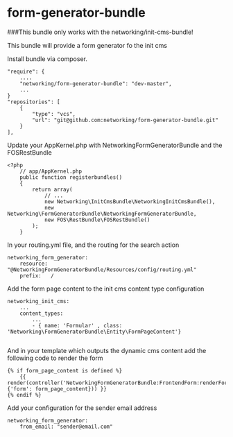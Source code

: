 form-generator-bundle
=====================

###This bundle only works with the networking/init-cms-bundle!

This bundle will provide a form generator fo the init cms

Install bundle via composer.

    "require": {
        ....
        "networking/form-generator-bundle": "dev-master",
        ...
    }
    "repositories": [
        {
            "type": "vcs",
            "url": "git@github.com:networking/form-generator-bundle.git"
        }
    ],

Update your AppKernel.php with NetworkingFormGeneratorBundle and the FOSRestBundle

```
<?php
	// app/AppKernel.php
	public function registerbundles()
	{
	    return array(
	        // ...
            new Networking\InitCmsBundle\NetworkingInitCmsBundle(),
            new Networking\FormGeneratorBundle\NetworkingFormGeneratorBundle,
            new FOS\RestBundle\FOSRestBundle()
	    );
	}
```


    
In your routing.yml file, and the routing for the search action

    networking_form_generator:
        resource: "@NetworkingFormGeneratorBundle/Resources/config/routing.yml"
        prefix:   /
    
Add the form page content to the init cms content type configuration

```
networking_init_cms:
    ...
    content_types:
        ...
        - { name: 'Formular' , class: 'Networking\FormGeneratorBundle\Entity\FormPageContent'}
 
```

And in your template which outputs the dynamic cms content add the following
code to render the form

```
{% if form_page_content is defined %}
    {{ render(controller('NetworkingFormGeneratorBundle:FrontendForm:renderForm', {'form': form_page_content})) }}
{% endif %}
``` 
    
Add your configuration for the sender email address
    
```
networking_form_generator:
    from_email: "sender@email.com"
```

        


